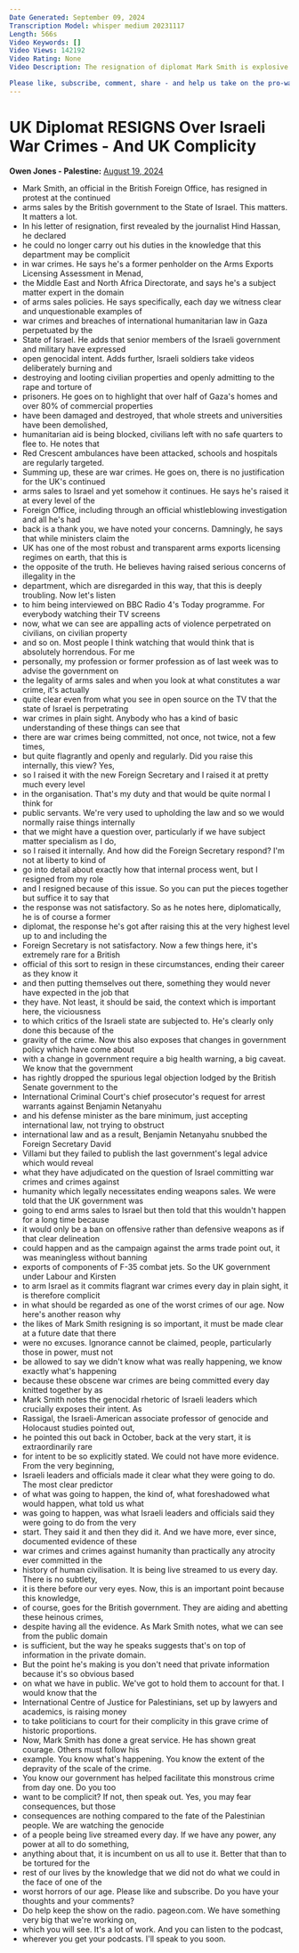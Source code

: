 ```yaml
---
Date Generated: September 09, 2024
Transcription Model: whisper medium 20231117
Length: 566s
Video Keywords: []
Video Views: 142192
Video Rating: None
Video Description: The resignation of diplomat Mark Smith is explosive for so many reasons.

Please like, subscribe, comment, share - and help us take on the pro-war media here: https://www.patreon.com/owenjones84
---
```


# UK Diplomat RESIGNS Over Israeli War Crimes - And UK Complicity
**Owen Jones - Palestine:** [August 19, 2024](https://www.youtube.com/watch?v=cZGjmLOMoUg)
*  Mark Smith, an official in the British Foreign Office, has resigned in protest at the continued
*  arms sales by the British government to the State of Israel. This matters. It matters a lot.
*  In his letter of resignation, first revealed by the journalist Hind Hassan, he declared
*  he could no longer carry out his duties in the knowledge that this department may be complicit
*  in war crimes. He says he's a former penholder on the Arms Exports Licensing Assessment in Menad,
*  the Middle East and North Africa Directorate, and says he's a subject matter expert in the domain
*  of arms sales policies. He says specifically, each day we witness clear and unquestionable examples of
*  war crimes and breaches of international humanitarian law in Gaza perpetuated by the
*  State of Israel. He adds that senior members of the Israeli government and military have expressed
*  open genocidal intent. Adds further, Israeli soldiers take videos deliberately burning and
*  destroying and looting civilian properties and openly admitting to the rape and torture of
*  prisoners. He goes on to highlight that over half of Gaza's homes and over 80% of commercial properties
*  have been damaged and destroyed, that whole streets and universities have been demolished,
*  humanitarian aid is being blocked, civilians left with no safe quarters to flee to. He notes that
*  Red Crescent ambulances have been attacked, schools and hospitals are regularly targeted.
*  Summing up, these are war crimes. He goes on, there is no justification for the UK's continued
*  arms sales to Israel and yet somehow it continues. He says he's raised it at every level of the
*  Foreign Office, including through an official whistleblowing investigation and all he's had
*  back is a thank you, we have noted your concerns. Damningly, he says that while ministers claim the
*  UK has one of the most robust and transparent arms exports licensing regimes on earth, that this is
*  the opposite of the truth. He believes having raised serious concerns of illegality in the
*  department, which are disregarded in this way, that this is deeply troubling. Now let's listen
*  to him being interviewed on BBC Radio 4's Today programme. For everybody watching their TV screens
*  now, what we can see are appalling acts of violence perpetrated on civilians, on civilian property
*  and so on. Most people I think watching that would think that is absolutely horrendous. For me
*  personally, my profession or former profession as of last week was to advise the government on
*  the legality of arms sales and when you look at what constitutes a war crime, it's actually
*  quite clear even from what you see in open source on the TV that the state of Israel is perpetrating
*  war crimes in plain sight. Anybody who has a kind of basic understanding of these things can see that
*  there are war crimes being committed, not once, not twice, not a few times,
*  but quite flagrantly and openly and regularly. Did you raise this internally, this view? Yes,
*  so I raised it with the new Foreign Secretary and I raised it at pretty much every level
*  in the organisation. That's my duty and that would be quite normal I think for
*  public servants. We're very used to upholding the law and so we would normally raise things internally
*  that we might have a question over, particularly if we have subject matter specialism as I do,
*  so I raised it internally. And how did the Foreign Secretary respond? I'm not at liberty to kind of
*  go into detail about exactly how that internal process went, but I resigned from my role
*  and I resigned because of this issue. So you can put the pieces together but suffice it to say that
*  the response was not satisfactory. So as he notes here, diplomatically, he is of course a former
*  diplomat, the response he's got after raising this at the very highest level up to and including the
*  Foreign Secretary is not satisfactory. Now a few things here, it's extremely rare for a British
*  official of this sort to resign in these circumstances, ending their career as they know it
*  and then putting themselves out there, something they would never have expected in the job that
*  they have. Not least, it should be said, the context which is important here, the viciousness
*  to which critics of the Israeli state are subjected to. He's clearly only done this because of the
*  gravity of the crime. Now this also exposes that changes in government policy which have come about
*  with a change in government require a big health warning, a big caveat. We know that the government
*  has rightly dropped the spurious legal objection lodged by the British Senate government to the
*  International Criminal Court's chief prosecutor's request for arrest warrants against Benjamin Netanyahu
*  and his defense minister as the bare minimum, just accepting international law, not trying to obstruct
*  international law and as a result, Benjamin Netanyahu snubbed the Foreign Secretary David
*  Villami but they failed to publish the last government's legal advice which would reveal
*  what they have adjudicated on the question of Israel committing war crimes and crimes against
*  humanity which legally necessitates ending weapons sales. We were told that the UK government was
*  going to end arms sales to Israel but then told that this wouldn't happen for a long time because
*  it would only be a ban on offensive rather than defensive weapons as if that clear delineation
*  could happen and as the campaign against the arms trade point out, it was meaningless without banning
*  exports of components of F-35 combat jets. So the UK government under Labour and Kirsten
*  to arm Israel as it commits flagrant war crimes every day in plain sight, it is therefore complicit
*  in what should be regarded as one of the worst crimes of our age. Now here's another reason why
*  the likes of Mark Smith resigning is so important, it must be made clear at a future date that there
*  were no excuses. Ignorance cannot be claimed, people, particularly those in power, must not
*  be allowed to say we didn't know what was really happening, we know exactly what's happening
*  because these obscene war crimes are being committed every day knitted together by as
*  Mark Smith notes the genocidal rhetoric of Israeli leaders which crucially exposes their intent. As
*  Rassigal, the Israeli-American associate professor of genocide and Holocaust studies pointed out,
*  he pointed this out back in October, back at the very start, it is extraordinarily rare
*  for intent to be so explicitly stated. We could not have more evidence. From the very beginning,
*  Israeli leaders and officials made it clear what they were going to do. The most clear predictor
*  of what was going to happen, the kind of, what foreshadowed what would happen, what told us what
*  was going to happen, was what Israeli leaders and officials said they were going to do from the very
*  start. They said it and then they did it. And we have more, ever since, documented evidence of these
*  war crimes and crimes against humanity than practically any atrocity ever committed in the
*  history of human civilisation. It is being live streamed to us every day. There is no subtlety,
*  it is there before our very eyes. Now, this is an important point because this knowledge,
*  of course, goes for the British government. They are aiding and abetting these heinous crimes,
*  despite having all the evidence. As Mark Smith notes, what we can see from the public domain
*  is sufficient, but the way he speaks suggests that's on top of information in the private domain.
*  But the point he's making is you don't need that private information because it's so obvious based
*  on what we have in public. We've got to hold them to account for that. I would know that the
*  International Centre of Justice for Palestinians, set up by lawyers and academics, is raising money
*  to take politicians to court for their complicity in this grave crime of historic proportions.
*  Now, Mark Smith has done a great service. He has shown great courage. Others must follow his
*  example. You know what's happening. You know the extent of the depravity of the scale of the crime.
*  You know our government has helped facilitate this monstrous crime from day one. Do you too
*  want to be complicit? If not, then speak out. Yes, you may fear consequences, but those
*  consequences are nothing compared to the fate of the Palestinian people. We are watching the genocide
*  of a people being live streamed every day. If we have any power, any power at all to do something,
*  anything about that, it is incumbent on us all to use it. Better that than to be tortured for the
*  rest of our lives by the knowledge that we did not do what we could in the face of one of the
*  worst horrors of our age. Please like and subscribe. Do you have your thoughts and your comments?
*  Do help keep the show on the radio. pageon.com. We have something very big that we're working on,
*  which you will see. It's a lot of work. And you can listen to the podcast,
*  wherever you get your podcasts. I'll speak to you soon.
